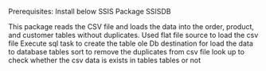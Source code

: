 Prerequisites:
Install below
SSIS Package
SSISDB

This package reads the CSV file and loads the data into the order, product, and customer tables without duplicates.
Used flat file source to load the csv file
Execute sql task to create the table
ole Db destination for load the data to database tables
sort to remove the duplicates from csv file
look up to check whether the csv data is exists in tables tables or not 
